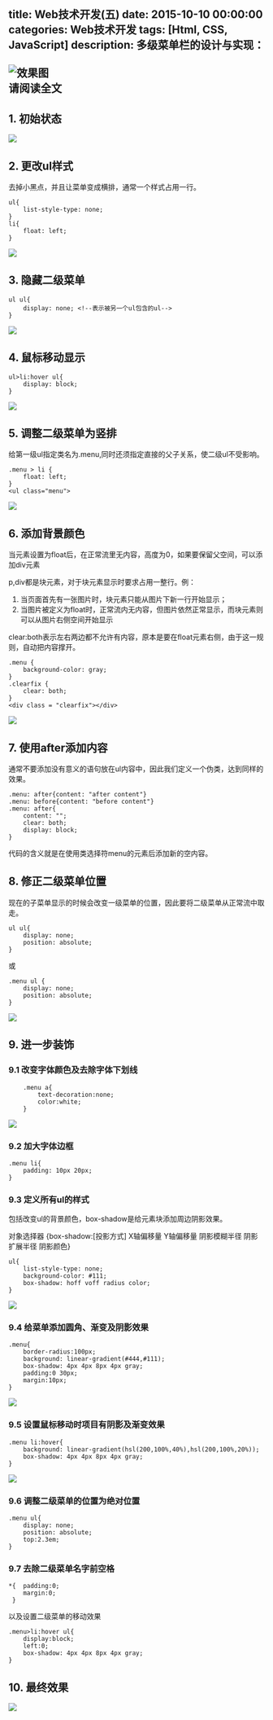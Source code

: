 title: Web技术开发(五)
date: 2015-10-10 00:00:00
categories: Web技术开发
tags: [Html, CSS, JavaScript]
description: 多级菜单栏的设计与实现：<br><br><img src="/images/web5/8.gif" alt="效果图"><br>请阅读全文
---

## 1. 初始状态

![](/images/web5/1.png)

## 2. 更改ul样式

去掉小黑点，并且让菜单变成横排，通常一个样式占用一行。

    ul{
		list-style-type: none;
	}
	li{
		float: left;
	}

![](/images/web5/2.png)

## 3. 隐藏二级菜单

	ul ul{
		display: none; <!--表示被另一个ul包含的ul-->
	}

![](/images/web5/3.png)

## 4. 鼠标移动显示

	ul>li:hover ul{
		display: block;
	}

![](/images/web5/1.gif)

## 5. 调整二级菜单为竖排

给第一级ul指定类名为.menu,同时还须指定直接的父子关系，使二级ul不受影响。

	.menu > li {
		float: left;
	}
	<ul class="menu">

![](/images/web5/2.gif)

## 6. 添加背景颜色

当元素设置为float后，在正常流里无内容，高度为0，如果要保留父空间，可以添加div元素

p,div都是块元素，对于块元素显示时要求占用一整行。例：

1. 当页面首先有一张图片时，块元素只能从图片下新一行开始显示；
2. 当图片被定义为float时，正常流内无内容，但图片依然正常显示，而块元素则可以从图片右侧空间开始显示

clear:both表示左右两边都不允许有内容，原本是要在float元素右侧，由于这一规则，自动把内容撑开。

	.menu {
		background-color: gray;
	}
	.clearfix {
		clear: both;
	}
	<div class = "clearfix"></div>

![](/images/web5/3.gif)

## 7. 使用after添加内容

通常不要添加没有意义的语句放在ul内容中，因此我们定义一个伪类，达到同样的效果。

	.menu: after{content: "after content"}
	.menu: before{content: "before content"}
	.menu: after{
		content: "";
		clear: both;
		display: block;
	}

代码的含义就是在使用类选择符menu的元素后添加新的空内容。

## 8. 修正二级菜单位置

现在的子菜单显示的时候会改变一级菜单的位置，因此要将二级菜单从正常流中取走。	

	ul ul{
		display: none;
		position: absolute;
	}

或

	.menu ul {
		display: none;
		position: absolute;
	}

![](/images/web5/4.gif)

## 9. 进一步装饰

### 9.1 改变字体颜色及去除字体下划线

		.menu a{
			text-decoration:none;
			color:white;
		}

![](/images/web5/5.png)

### 9.2 加大字体边框

	.menu li{				
		padding: 10px 20px;
	}

### 9.3 定义所有ul的样式
	
包括改变ul的背景颜色，box-shadow是给元素块添加周边阴影效果。

对象选择器 {box-shadow:[投影方式] X轴偏移量 Y轴偏移量 阴影模糊半径 阴影扩展半径 阴影颜色}
	
	ul{
		list-style-type: none;
		background-color: #111; 
		box-shadow: hoff voff radius color;
	}
		
![](/images/web5/5.gif)		

### 9.4 给菜单添加圆角、渐变及阴影效果
	
	.menu{
		border-radius:100px;
		background: linear-gradient(#444,#111);	
		box-shadow: 4px 4px 8px 4px gray;
		padding:0 30px;
		margin:10px;
	}

![](/images/web5/6.gif)		

### 9.5 设置鼠标移动时项目有阴影及渐变效果
		
	.menu li:hover{
		background: linear-gradient(hsl(200,100%,40%),hsl(200,100%,20%));
		box-shadow: 4px 4px 8px 4px gray;
	}

![](/images/web5/7.gif)	

### 9.6 调整二级菜单的位置为绝对位置
	
	.menu ul{
		display: none;
		position: absolute;
		top:2.3em;
	}

### 9.7 去除二级菜单名字前空格

	*{  padding:0;
		margin:0;
	 }

以及设置二级菜单的移动效果
	
	.menu>li:hover ul{
		display:block;	
		left:0;
		box-shadow: 4px 4px 8px 4px gray;
	}

## 10. 最终效果

![](/images/web5/8.gif)		
